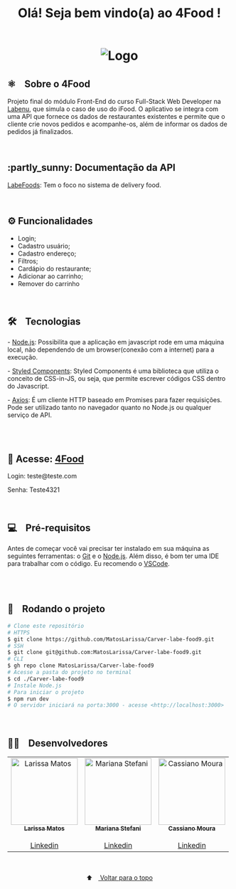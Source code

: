 <h1 align="center" color="069bfb">
  <span color="red">Olá! Seja bem vindo(a) ao  4Food ! </span>
<br /> <br />

<p align="center">
  <img src="https://i.giphy.com/media/9HTu0L9WXbwf6/giphy.webp" alt="Logo">
</p>
<h2>⚛️ﾠSobre o 4Food</h2>
<p> Projeto final do módulo Front-End do curso Full-Stack Web Developer na <a href="https://www.labenu.com.br/quem-somos" target="_blank">Labenu</a>, que simula o caso de uso do iFood. O aplicativo se integra com uma API que fornece os dados de restaurantes existentes e permite que o cliente crie novos pedidos e acompanhe-os, além de informar os dados de pedidos já finalizados.
</p><br/>

<h2> :partly_sunny: Documentação da API </h2>
<p>  <a href="https://documenter.getpostman.com/view/7549981/SWTEdGtT" target="_blank">LabeFoods</a>: Tem o foco no sistema de delivery food.</p>
<br/>
<h2> ⚙️ Funcionalidades</h2>

- Login;
- Cadastro usuário;
- Cadastro endereço;
- Filtros;
- Cardápio do restaurante;
- Adicionar ao carrinho;
- Remover do carrinho
  
<br/>
<h2> 🛠️ﾠTecnologias</h2>

<p> - <a href="https://nodejs.org/en/" target="_blank">Node.js</a>: Possibilita que a aplicação em javascript rode em uma máquina local, não dependendo de um browser(conexão com a internet) para a execução.</p>
<p> - <a href="https://styled-components.com/docs" target="_blank">Styled Components</a>: Styled Components é uma biblioteca que utiliza o conceito de CSS-in-JS, ou seja, que permite escrever códigos CSS dentro do Javascript.</p>

<p> - <a href="https://axios-http.com/ptbr/docs/intro" target="_blank">Axios</a>: É um cliente HTTP baseado em Promises para fazer requisições. Pode ser utilizado tanto no navegador quanto no Node.js ou qualquer serviço de API.</p>
<br/>

<!-- <h2> 🖼️ﾠPreview</h2>
<p align="center">
  <img src="" alt="Preview">
  </p>
<br/> -->
  
 <br/>
 <h2> 🔗 Acesse: <a href="http://4food_.surge.sh/login" target="_blank">4Food</a> </h2>
 <p>Login: teste@teste.com</p>
 <p>Senha: Teste4321</p>
 
 <br/>
<h2> 💻ﾠPré-requisitos </h2>

<p>Antes de começar você vai precisar ter instalado em sua máquina as seguintes ferramentas: o <a href="https://git-scm.com" target="_blank">Git</a> e o <a href="https://nodejs.org/en/" target="_blank">Node.js</a>.
Além disso, é bom ter uma IDE para trabalhar com o código. Eu recomendo o <a href="https://code.visualstudio.com" target="_blank">VSCode</a>.</p><br/>
  
  <br/>
 <h2> 🚀ﾠRodando o projeto </h2>

```bash
# Clone este repositório
# HTTPS
$ git clone https://github.com/MatosLarissa/Carver-labe-food9.git
# SSH
$ git clone git@github.com:MatosLarissa/Carver-labe-food9.git
# CLI
$ gh repo clone MatosLarissa/Carver-labe-food9
# Acesse a pasta do projeto no terminal
$ cd ./Carver-labe-food9
# Instale Node.js
# Para iniciar o projeto
$ npm run dev
# O servidor iniciará na porta:3000 - acesse <http://localhost:3000>
```
<br/>
  
<h2>🧑‍💻ﾠDesenvolvedores</h2>
<table align="center">
  <tr>
     <td align="center"><a href="https://github.com/MatosLarissa" target="_blank">
      <img src="https://avatars.githubusercontent.com/u/63737673?v=4" width="150px" alt="Larissa Matos"/>
      <br />
      <sub><b>Larissa Matos</b></sub><br/><br/>
      <sub><a href="https://www.linkedin.com/in/larissa-matos-b5aa93127/" target="_blank">Linkedin</a></sub>
      <br />
    </td>
     <td align="center"><a href="https://github.com/MarianaBJ" target="_blank">
      <img src="https://avatars.githubusercontent.com/u/80788293?v=4" width="150px" alt="Mariana Stefani "/>
      <br />
      <sub><b>Mariana Stefani</b></sub><br/><br/>
      <sub><a href="https://www.linkedin.com/in/marianasjesus/" target="_blank">Linkedin</a></sub>
      <br />
    </td>
     <td align="center"><a href="https://github.com/MouraCass" target="_blank">
      <img src="https://avatars.githubusercontent.com/u/86990508?v=4" width="150px" alt="Cassiano Moura "/>
      <br />
      <sub><b>Cassiano Moura</b></sub><br/><br/>
      <sub><a href="https://www.linkedin.com/in/cassiano-moura-1ab327167/" target="_blank">Linkedin</a></sub>
      <br />
    </td>
</table>
<br/>
  
<p align="center">
  ⬆ﾠ<a href="#top"> Voltar para o topo</a>
</p>

